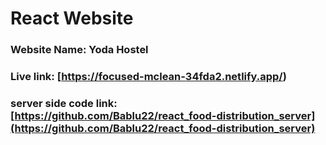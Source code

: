 # React Website

### Website Name: Yoda Hostel 
### Live link: [https://focused-mclean-34fda2.netlify.app/)
### server side code link: [https://github.com/Bablu22/react_food-distribution_server](https://github.com/Bablu22/react_food-distribution_server)
